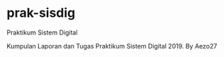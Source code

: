 # prak-sisdig
Praktikum Sistem Digital

Kumpulan Laporan dan Tugas Praktikum Sistem Digital 2019. By Aezo27
